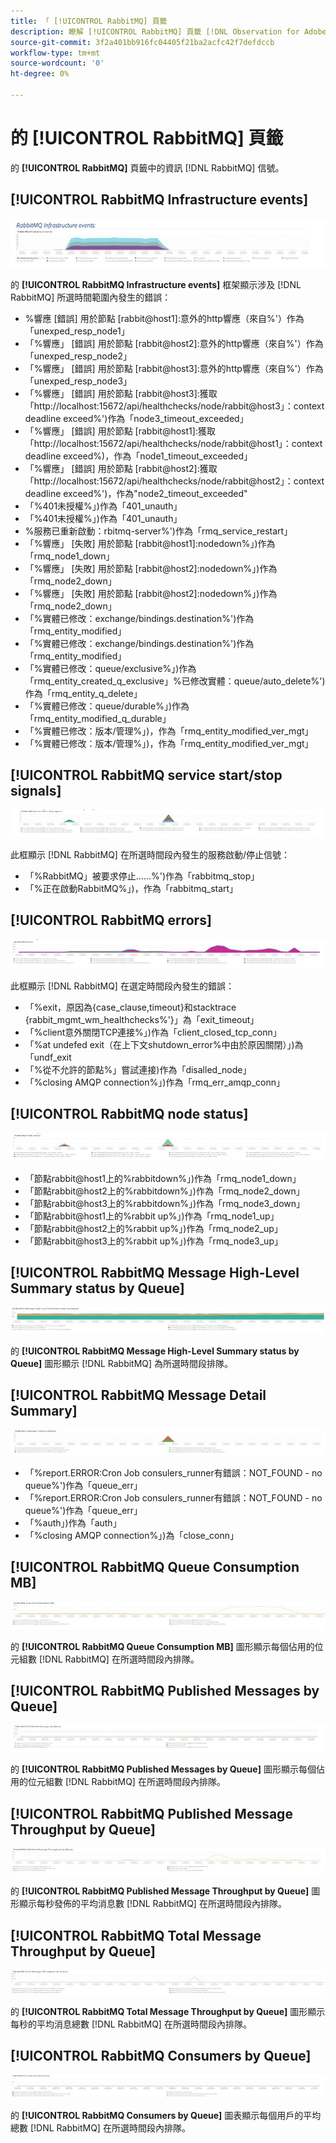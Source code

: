 ```yaml
---
title: 「 [!UICONTROL RabbitMQ] 頁籤
description: 瞭解 [!UICONTROL RabbitMQ] 頁籤 [!DNL Observation for Adobe Commerce]。
source-git-commit: 3f2a401bb916fc04405f21ba2acfc42f7defdccb
workflow-type: tm+mt
source-wordcount: '0'
ht-degree: 0%

---
```


# 的 [!UICONTROL RabbitMQ] 頁籤

的 **[!UICONTROL RabbitMQ]** 頁籤中的資訊 [!DNL RabbitMQ] 信號。

## [!UICONTROL RabbitMQ Infrastructure events]

![RabbitMQ基礎架構事件](../../assets/tools/observation-for-adobe-commerce/rabbitmq-tab-1.jpeg)

的 **[!UICONTROL RabbitMQ Infrastructure events]** 框架顯示涉及 [!DNL RabbitMQ] 所選時間範圍內發生的錯誤：

* %響應 [錯誤] 用於節點 [rabbit@host1]:意外的http響應（來自%&#39;）作為「unexped_resp_node1」
* 「%響應」 [錯誤] 用於節點 [rabbit@host2]:意外的http響應（來自%&#39;）作為「unexped_resp_node2」
* 「%響應」 [錯誤] 用於節點 [rabbit@host3]:意外的http響應（來自%&#39;）作為「unexped_resp_node3」
* 「%響應」 [錯誤] 用於節點 [rabbit@host3]:獲取「http://localhost:15672/api/healthchecks/node/rabbit@host3」：context deadline exceed%&#39;)作為「node3_timeout_exceeded」
* 「%響應」 [錯誤] 用於節點 [rabbit@host1]:獲取「http://localhost:15672/api/healthchecks/node/rabbit@host1」：context deadline exceed%)，作為「node1_timeout_exceeded」
* 「%響應」 [錯誤] 用於節點 [rabbit@host2]:獲取「http://localhost:15672/api/healthchecks/node/rabbit@host2」：context deadline exceed%&#39;)，作為&quot;node2_timeout_exceeded&quot;
* 「%401未授權%」)作為「401_unauth」
* 「%401未授權%」)作為「401_unauth」
* %服務已重新啟動：rbitmq-server%&#39;)作為「rmq_service_restart」
* 「%響應」 [失敗] 用於節點 [rabbit@host1]:nodedown%」)作為「rmq_node1_down」
* 「%響應」 [失敗] 用於節點 [rabbit@host2]:nodedown%」)作為「rmq_node2_down」
* 「%響應」 [失敗] 用於節點 [rabbit@host2]:nodedown%」)作為「rmq_node2_down」
* 「%實體已修改：exchange/bindings.destination%&#39;)作為「rmq_entity_modified」
* 「%實體已修改：exchange/bindings.destination%&#39;)作為「rmq_entity_modified」
* 「%實體已修改：queue/exclusive%」)作為「rmq_entity_created_q_exclusive」%已修改實體：queue/auto_delete%&#39;)作為「rmq_entity_q_delete」
* 「%實體已修改：queue/durable%」)作為「rmq_entity_modified_q_durable」
* 「%實體已修改：版本/管理%」)，作為「rmq_entity_modified_ver_mgt」
* 「%實體已修改：版本/管理%」)，作為「rmq_entity_modified_ver_mgt」

## [!UICONTROL RabbitMQ service start/stop signals]

![RabbitMQ服務啟動/停止信號](../../assets/tools/observation-for-adobe-commerce/rabbitmq-tab-2.jpeg)

此框顯示 [!DNL RabbitMQ] 在所選時間段內發生的服務啟動/停止信號：

* 「%RabbitMQ」被要求停止……%&#39;)作為「rabbitmq_stop」
* 「%正在啟動RabbitMQ%」)，作為「rabbitmq_start」

## [!UICONTROL RabbitMQ errors]

![RabbitMQ錯誤](../../assets/tools/observation-for-adobe-commerce/rabbitmq-tab-3.jpeg)

此框顯示 [!DNL RabbitMQ] 在選定時間段內發生的錯誤：

* 「%exit，原因為{case_clause,timeout}和stacktrace {rabbit_mgmt_wm_healthchecks%&#39;}」為「exit_timeout」
* 「%client意外關閉TCP連接%」)作為「client_closed_tcp_conn」
* 「%at undefed exit（在上下文shutdown_error%中由於原因關閉）」)為「undf_exit
* 「%從不允許的節點%」嘗試連接)作為「disalled_node」
* 「%closing AMQP connection%」)作為「rmq_err_amqp_conn」

## [!UICONTROL RabbitMQ node status]

![RabbitMQ節點狀態](../../assets/tools/observation-for-adobe-commerce/rabbitmq-tab-4.jpeg)

* 「節點rabbit@host1上的%rabbitdown%」)作為「rmq_node1_down」
* 「節點rabbit@host2上的%rabbitdown%」)作為「rmq_node2_down」
* 「節點rabbit@host3上的%rabbitdown%」)作為「rmq_node3_down」
* 「節點rabbit@host1上的%rabbit up%」)作為「rmq_node1_up」
* 「節點rabbit@host2上的%rabbit up%」)作為「rmq_node2_up」
* 「節點rabbit@host3上的%rabbit up%」)作為「rmq_node3_up」

## [!UICONTROL RabbitMQ Message High-Level Summary status by Queue]

![按隊列列出的RabbitMQ消息高級摘要狀態](../../assets/tools/observation-for-adobe-commerce/rabbitmq-tab-5.jpeg)

的 **[!UICONTROL RabbitMQ Message High-Level Summary status by Queue]** 圖形顯示 [!DNL RabbitMQ] 為所選時間段排隊。

## [!UICONTROL RabbitMQ Message Detail Summary]

![RabbitMQ消息詳細資訊摘要](../../assets/tools/observation-for-adobe-commerce/rabbitmq-tab-6.jpeg)

* 「%report.ERROR:Cron Job consulers_runner有錯誤：NOT_FOUND - no queue%&#39;)作為「queue_err」
* 「%report.ERROR:Cron Job consulers_runner有錯誤：NOT_FOUND - no queue%&#39;)作為「queue_err」
* 「%auth」)作為「auth」
* 「%closing AMQP connection%」)為「close_conn」

## [!UICONTROL RabbitMQ Queue Consumption MB]

![RabbitMQ隊列消耗MB](../../assets/tools/observation-for-adobe-commerce/rabbitmq-tab-7.jpeg)

的 **[!UICONTROL RabbitMQ Queue Consumption MB]** 圖形顯示每個佔用的位元組數 [!DNL RabbitMQ] 在所選時間段內排隊。

## [!UICONTROL RabbitMQ Published Messages by Queue]

![按隊列發佈的RabbitMQ消息](../../assets/tools/observation-for-adobe-commerce/rabbitmq-tab-8.jpeg)

的 **[!UICONTROL RabbitMQ Published Messages by Queue]** 圖形顯示每個佔用的位元組數 [!DNL RabbitMQ] 在所選時間段內排隊。

## [!UICONTROL RabbitMQ Published Message Throughput by Queue]

![RabbitMQ按隊列發佈的消息吞吐量](../../assets/tools/observation-for-adobe-commerce/rabbitmq-tab-9.jpeg)

的 **[!UICONTROL RabbitMQ Published Message Throughput by Queue]** 圖形顯示每秒發佈的平均消息數 [!DNL RabbitMQ] 在所選時間段內排隊。

## [!UICONTROL RabbitMQ Total Message Throughput by Queue]

![按隊列列出的RabbitMQ消息總吞吐量](../../assets/tools/observation-for-adobe-commerce/rabbitmq-tab-10.jpeg)

的 **[!UICONTROL RabbitMQ Total Message Throughput by Queue]** 圖形顯示每秒的平均消息總數 [!DNL RabbitMQ] 在所選時間段內排隊。

## [!UICONTROL RabbitMQ Consumers by Queue]

![按隊列列出的RabbitMQ使用者](../../assets/tools/observation-for-adobe-commerce/rabbitmq-tab-11.jpeg)

的 **[!UICONTROL RabbitMQ Consumers by Queue]** 圖表顯示每個用戶的平均總數 [!DNL RabbitMQ] 在所選時間段內排隊。
